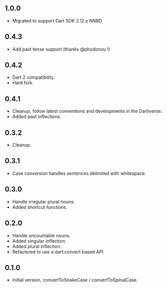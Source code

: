 ## 1.0.0
* Migrated to support Dart SDK 2.12.x NNBD

## 0.4.3
- Add past tense support (thanks @phodonou !)

## 0.4.2
- Dart 2 compatibility.
- Hard fork.

## 0.4.1

- Cleanup, follow latest conventions and developments in the Dartiverse.
- Added past inflections.

## 0.3.2

- Cleanup.

## 0.3.1

- Case conversion handles sentences delimited with whitespace.

## 0.3.0

- Handle irregular plural nouns.
- Added shortcut functions.

## 0.2.0

- Handle uncountable nouns.
- Added singular inflection.
- Added plural inflection.
- Refactored to use a dart:convert based API.

## 0.1.0

- Initial version, convertToSnakeCase / convertToSpinalCase.
